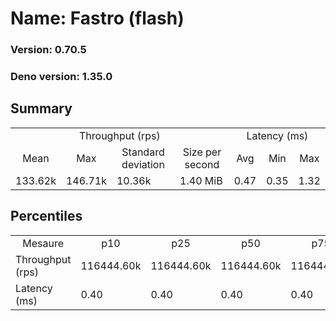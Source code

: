 # Name: Fastro (flash) 
  
  ### Version: 0.70.5
  ### Deno version: 1.35.0

## Summary
<table>
<tr>
    <td align="center" colspan="4">Throughput (rps)</td>
    <td align="center" colspan="3">Latency (ms)</td>
</tr>
<tr>
    <td align="center">Mean</td>
    <td align="center">Max</td>
    <td align="center">Standard deviation</td>
    <td align="center">Size per second</td>
    <td align="center">Avg</td>
    <td align="center">Min</td>
    <td align="center">Max</td>
</tr>
<tr>
    <td>133.62k</td>
    <td>146.71k</td>
    <td>10.36k</td>
    <td>1.40 MiB</td>
    <td>0.47</td>
    <td>0.35</td>
    <td>1.32</td>
</tr>
</table>

## Percentiles

<table>
<tr>
  <td align="center">Mesaure</td>
  <td align="center">p10</td>
  <td align="center">p25</td>
  <td align="center">p50</td>
  <td align="center">p75</td>
  <td align="center">p90</td>
  <td align="center">p95</td>
  <td align="center">p99</td>
</tr>
<tr>
  <td>Throughput (rps)</td>
  <td>116444.60k</td>
  <td>116444.60k</td>
  <td>116444.60k</td>
  <td>116444.60k</td>
  <td>146713.81k</td>
  <td>146713.81k</td>
  <td>146713.81k</td>
</tr>
<tr>
  <td>Latency (ms)</td>
  <td>0.40</td>
  <td>0.40</td>
  <td>0.40</td>
  <td>0.40</td>
  <td>0.58</td>
  <td>0.64</td>
  <td>0.79</td>
</tr>
</table>
